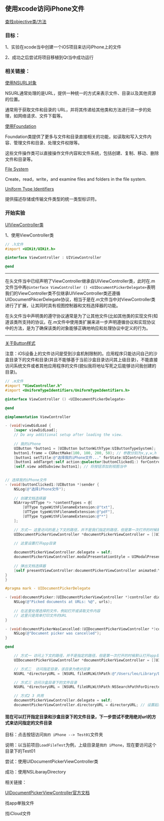 ## 使用xcode访问iPhone文件

[查找objective类/方法](https://developer.apple.com/documentation/technologies?language=objc)

### 目标：

1、实验在xcode当中创建一个iOS项目来访问iPhone上的文件

2、成功之后尝试将项目移植到Qt当中成功运行

### 相关链接：

[使用NSURL对象](https://developer.apple.com/documentation/foundation/nsurl?language=objc)

NSURL通常处理的是URL，提供一种统一的方式来表示文件、目录以及其他资源的位置。

通常用于获取文件和目录的 URL，并将其传递给其他类和方法进行进一步的处理，如网络请求、文件下载等。

[使用Foundation]()

Foundation类提供了更多与文件和目录直接相关的功能，如读取和写入文件内容、管理文件和目录、处理文件权限等。

这些文件操作类可以直接操作文件内容和文件系统，包括创建、复制、移动、删除文件和目录等。

[File System](https://developer.apple.com/documentation/foundation/file_system?language=objc)

Create，read，write，and examine files and folders in the file system.

[Uniform Type Identifiers](https://developer.apple.com/documentation/uniformtypeidentifiers?language=objc)

提供描述存储或传输文件类型的统一类型标识符。

### 开始实验

[UIViewController类]()

1、使用ViewController类

```objective-c
// .h文件
#import <UIKit/UIKit.h>

@interface ViewController : UIViewController

@end
```

---

在头文件当中已经声明了ViewController继承自UIViewController类，此时在.m文件当中再`@interface ViewController () <UIDocumentPickerDelegate>`表明我们的ViewController类不仅继承UIViewController类还遵循UIDocumentPikcerDelegate协议，相当于是在.m文件当中对ViewController类进行了扩展，让其同时具有视图控制器和文档选择器的功能。

在头文件当中声明类的遵守协议通常是为了让其他文件(比如其他类的实现文件)知道该类所支持的协议。在.m文件中使用类扩展来进一步声明遵循协议和实现协议中的方法，是为了确保该类的对象能够正确地响应和处理协议中定义的行为。

---

[关于Button样式](https://developer.apple.com/documentation/uikit/uibutton?language=objc)

注意：iOS设备上的文件访问是受到沙盒机制限制的。应用程序只能访问自己的沙盒目录下的文件和目录(并且不能够基于当前沙盒目录访问其上级目录)，不能直接访问系统文件或者其他应用程序的文件(貌似我将地址写死之后能够访问我创建的目录)。

```objective-c
// .m文件
#import "ViewController.h"
#import <UniformTypeIdentifiers/UniformTypeIdentifiers.h>

@interface ViewController () <UIDocumentPickerDelegate>

@end

@implementation ViewController

- (void)viewDidLoad {
    [super viewDidLoad];
    // Do any additional setup after loading the view.
    
    // 我的iPhone
    UIButton *button1 = [UIButton buttonWithType:UIButtonTypeSystem];
    button1.frame = CGRectMake(100, 100, 200, 50); // 参数分别为x,y,w,h
    [button1 setTitle:@"选择我的iPhone文件..." forState:UIControlStateNormal]; // 设置按钮标题
    [button1 addTarget:self action:@selector(buttonClicked1:) forControlEvents:UIControlEventTouchUpInside]; // 添加按钮点击事件
    [self.view addSubview:button1]; // 将按钮添加到视图当中
    

// 选择我的iPhone文件
- (void)buttonClicked1:(UIButton *)sender {
    NSLog(@"选择iPhone文件");
    
    // 创建文档选择器
    NSArray<UTType *> *contentTypes = @[
        [UTType typeWithFilenameExtension:@"txt"],
        [UTType typeWithFilenameExtension:@"pdf"],
        [UTType typeWithFilenameExtension:@"*"]
    ];

    // 方式一 这里访问的是上下文的路径，并不是我们指定的路径，但是第一次打开的时候默认打开app目录
    UIDocumentPickerViewController *documentPickerViewController = [[UIDocumentPickerViewController alloc] initForOpeningContentTypes:contentTypes asCopy:true];
    
    // 这里设置打开app目录

    documentPickerViewController.delegate = self;
    documentPickerViewController.modalPresentationStyle = UIModalPresentationFullScreen; // 设置模态展示风格
    
    // 弹出文档选择器
    [self presentViewController:documentPickerViewController animated:YES completion:nil];
}
}

#pragma mark - UIDocumentPickerDelegate

- (void)documentPicker:(UIDocumentPickerViewController *)controller didPickDocumentsAtURLs:(NSArray<NSURL *> *)urls {
    NSLog(@"Picked documents at URLs: %@", urls);
    
    // 在这里处理选择的文件，例如打开或读取文件内容
    // 这里只是简单打印文件的URL
}

- (void)documentPickerWasCancelled:(UIDocumentPickerViewController *)controller {
    NSLog(@"Document picker was cancelled");
}

@end
```

```objective-c
    // 方式一 访问上下文的路径，并不是指定的路径，但是第一次打开的时候默认打开app目录
    UIDocumentPickerViewController *documentPickerViewController = [[UIDocumentPickerViewController alloc] initForOpeningContentTypes:contentTypes asCopy:true];

	// 方式二  访问指定目录，该目录为绝对目录
    NSURL *directoryURL = [NSURL fileURLWithPath:@"/Users/leo/Library/Developer/CoreSimulator/Devices/9CBA42D5-43DB-4A56-8A68-850A5ADD0D93/data/Containers/Shared/AppGroup/"];	

	// 方式三 访问沙盒目录下的文件目录
	NSURL *directoryURL = [NSURL fileURLWithPath:NSSearchPathForDirectoriesInDomains(NSDocumentDirectory, NSUserDomainMask, YES).firstObject];

	// 方式2 3 共用
    documentPickerViewController.delegate = self;
    documentPickerViewController.directoryURL = directoryURL; // 设置起始目录的 URL
```



#### 现在可以打开指定目录和沙盒目录下的文件目录，下一步尝试不使用绝对url的方式来访问指定的文件目录

目标：点击按钮访问`我的 iPhone --> Test01`文件夹

说明：以当前项目`LoadFileTest`为例，上级目录是`我的 iPhone`，现在要访问这个目录下的Test01

尝试：使用UIDocumentPickerViewController类

成功：使用NSLibarayDirectory

相关链接：

[UIDocumentPickerViewController官方文档](https://developer.apple.com/documentation/uikit/uidocumentpickerviewcontroller?language=objc)



找app单独文件

找iCloud文件